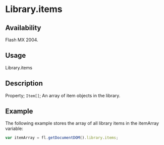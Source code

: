 # Library.items

## Availability

Flash MX 2004.

## Usage

Library.items

## Description

Property; `Item[]`; An array of item objects in the library.

## Example

The following example stores the array of all library items in the itemArray variable:

```javascript
var itemArray = fl.getDocumentDOM().library.items;
```
